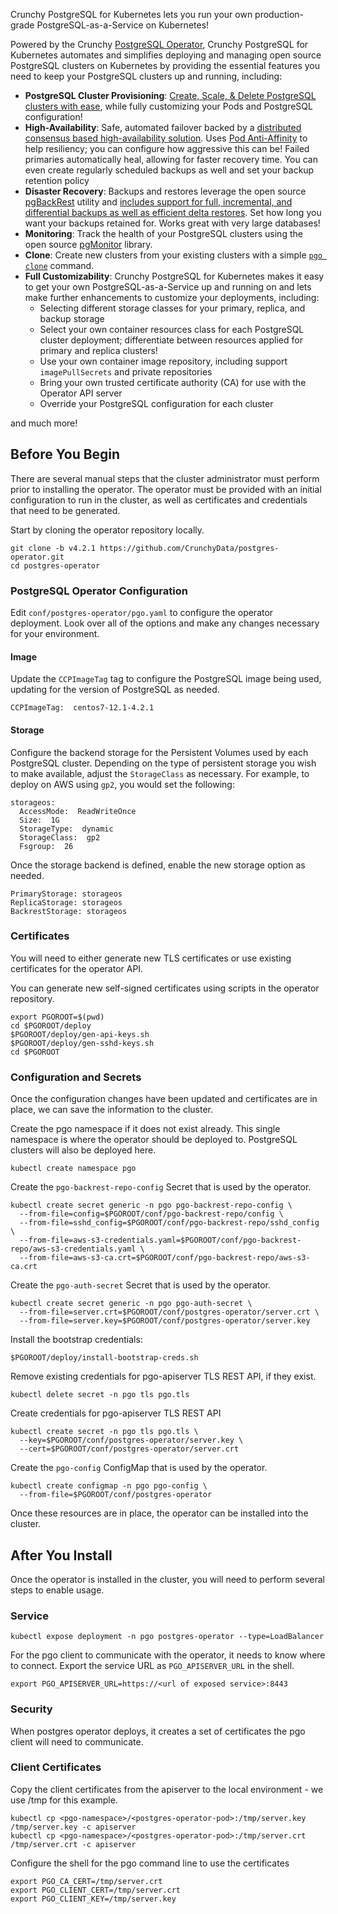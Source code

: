 Crunchy PostgreSQL for Kubernetes lets you run your own production-grade PostgreSQL-as-a-Service on Kubernetes!

Powered by the Crunchy [PostgreSQL Operator](https://github.com/CrunchyData/postgres-operator), Crunchy PostgreSQL
for Kubernetes automates and simplifies deploying and managing open source PostgreSQL clusters on Kubernetes by providing the
essential features you need to keep your PostgreSQL clusters up and running, including:

- **PostgreSQL Cluster Provisioning**: [Create, Scale, & Delete PostgreSQL clusters with ease][provisioning],
while fully customizing your Pods and PostgreSQL configuration!
- **High-Availability**: Safe, automated failover backed by a [distributed consensus based high-availability solution][high-availability].
Uses [Pod Anti-Affinity][anti-affinity] to help resiliency; you can configure how aggressive this can be!
Failed primaries automatically heal, allowing for faster recovery time. You can even create regularly scheduled
backups as well and set your backup retention policy
- **Disaster Recovery**: Backups and restores leverage the open source [pgBackRest][] utility
and [includes support for full, incremental, and differential backups as well as efficient delta restores][disaster-recovery].
Set how long you want your backups retained for. Works great with very large databases!
- **Monitoring**: Track the health of your PostgreSQL clusters using the open source [pgMonitor][] library.
- **Clone**: Create new clusters from your existing clusters with a simple [`pgo clone`][pgo-clone] command.
- **Full Customizability**: Crunchy PostgreSQL for Kubernetes makes it easy to get your own PostgreSQL-as-a-Service up and running on
and lets make further enhancements to customize your deployments, including:
  - Selecting different storage classes for your primary, replica, and backup storage
  - Select your own container resources class for each PostgreSQL cluster deployment; differentiate between resources applied for primary and replica clusters!
  - Use your own container image repository, including support `imagePullSecrets` and private repositories
  - Bring your own trusted certificate authority (CA) for use with the Operator API server
  - Override your PostgreSQL configuration for each cluster

and much more!

[anti-affinity]: https://kubernetes.io/docs/concepts/configuration/assign-pod-node/#inter-pod-affinity-and-anti-affinity
[disaster-recovery]: https://access.crunchydata.com/documentation/postgres-operator/latest/architecture/disaster-recovery/
[high-availability]: https://access.crunchydata.com/documentation/postgres-operator/latest/architecture/high-availability/
[pgo-clone]: https://access.crunchydata.com/documentation/postgres-operator/latest/pgo-client/reference/pgo_clone/
[provisioning]: https://access.crunchydata.com/documentation/postgres-operator/latest/architecture/provisioning/

[pgBackRest]: https://www.pgbackrest.org
[pgMonitor]: https://github.com/CrunchyData/pgmonitor

## Before You Begin

There are several manual steps that the cluster administrator must perform prior to installing the operator. The
operator must be provided with an initial configuration to run in the cluster, as well as certificates and
credentials that need to be generated.

Start by cloning the operator repository locally.

```
git clone -b v4.2.1 https://github.com/CrunchyData/postgres-operator.git
cd postgres-operator
```

### PostgreSQL Operator Configuration

Edit `conf/postgres-operator/pgo.yaml` to configure the operator deployment. Look over all of the options and make any
changes necessary for your environment.

#### Image

Update the `CCPImageTag` tag to configure the PostgreSQL image being used, updating for the version of PostgreSQL as needed.

```
CCPImageTag:  centos7-12.1-4.2.1
```

#### Storage

Configure the backend storage for the Persistent Volumes used by each PostgreSQL cluster. Depending on the type of persistent
storage you wish to make available, adjust the `StorageClass` as necessary. For example, to deploy on AWS using `gp2`, you
would set the following:

```
storageos:
  AccessMode:  ReadWriteOnce
  Size:  1G
  StorageType:  dynamic
  StorageClass:  gp2
  Fsgroup:  26
```

Once the storage backend is defined, enable the new storage option as needed.

```
PrimaryStorage: storageos
ReplicaStorage: storageos
BackrestStorage: storageos
```

### Certificates

You will need to either generate new TLS certificates or use existing certificates for the operator API.

You can generate new self-signed certificates using scripts in the operator repository.

```
export PGOROOT=$(pwd)
cd $PGOROOT/deploy
$PGOROOT/deploy/gen-api-keys.sh
$PGOROOT/deploy/gen-sshd-keys.sh
cd $PGOROOT
```

### Configuration and Secrets

Once the configuration changes have been updated and certificates are in place, we can save the information to the cluster.

Create the pgo namespace if it does not exist already. This single namespace is where the operator should be deployed to. PostgreSQL clusters will also be deployed here.

```
kubectl create namespace pgo
```

Create the `pgo-backrest-repo-config` Secret that is used by the operator.

```
kubectl create secret generic -n pgo pgo-backrest-repo-config \
  --from-file=config=$PGOROOT/conf/pgo-backrest-repo/config \
  --from-file=sshd_config=$PGOROOT/conf/pgo-backrest-repo/sshd_config \
  --from-file=aws-s3-credentials.yaml=$PGOROOT/conf/pgo-backrest-repo/aws-s3-credentials.yaml \
  --from-file=aws-s3-ca.crt=$PGOROOT/conf/pgo-backrest-repo/aws-s3-ca.crt
```

Create the `pgo-auth-secret` Secret that is used by the operator.

```
kubectl create secret generic -n pgo pgo-auth-secret \
  --from-file=server.crt=$PGOROOT/conf/postgres-operator/server.crt \
  --from-file=server.key=$PGOROOT/conf/postgres-operator/server.key
```

Install the bootstrap credentials:

```
$PGOROOT/deploy/install-bootstrap-creds.sh
```

Remove existing credentials for pgo-apiserver TLS REST API, if they exist.

```
kubectl delete secret -n pgo tls pgo.tls
```

Create credentials for pgo-apiserver TLS REST API
```
kubectl create secret -n pgo tls pgo.tls \
  --key=$PGOROOT/conf/postgres-operator/server.key \
  --cert=$PGOROOT/conf/postgres-operator/server.crt
```

Create the `pgo-config` ConfigMap that is used by the operator.

```
kubectl create configmap -n pgo pgo-config \
  --from-file=$PGOROOT/conf/postgres-operator
```

Once these resources are in place, the operator can be installed into the cluster.

## After You Install

Once the operator is installed in the cluster, you will need to perform several steps to enable usage.

### Service

```
kubectl expose deployment -n pgo postgres-operator --type=LoadBalancer
```

For the pgo client to communicate with the operator, it needs to know where to connect.
Export the service URL as `PGO_APISERVER_URL` in the shell.

```
export PGO_APISERVER_URL=https://<url of exposed service>:8443
```

### Security

When postgres operator deploys, it creates a set of certificates the pgo client will need to communicate.

### Client Certificates

Copy the client certificates from the apiserver to the local environment - we use /tmp for this example.

```
kubectl cp <pgo-namespace>/<postgres-operator-pod>:/tmp/server.key /tmp/server.key -c apiserver
kubectl cp <pgo-namespace>/<postgres-operator-pod>:/tmp/server.crt /tmp/server.crt -c apiserver
```

Configure the shell for the pgo command line to use the certificates

```
export PGO_CA_CERT=/tmp/server.crt
export PGO_CLIENT_CERT=/tmp/server.crt
export PGO_CLIENT_KEY=/tmp/server.key
```
